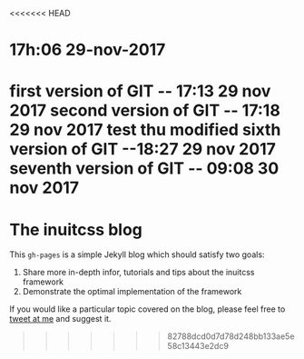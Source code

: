 <<<<<<< HEAD
# 17h:06 29-nov-2017
first version of GIT -- 17:13 29 nov 2017
second version of GIT -- 17:18 29 nov 2017
test thu modified
sixth version of GIT --18:27 29 nov 2017
seventh version of GIT -- 09:08 30 nov 2017
=======
# The inuitcss blog

This `gh-pages` is a simple Jekyll blog which should satisfy two goals:

1. Share more in-depth infor, tutorials and tips about the inuitcss framework
2. Demonstrate the optimal implementation of the framework

If you would like a particular topic covered on the blog, please feel free to
[tweet at me](http://twitter.com/inuitcss) and suggest it. 
>>>>>>> 82788dcd0d7d78d248bb133ae5e58c13443e2dc9
